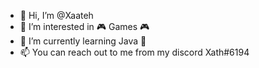 - 👋 Hi, I’m @Xaateh
- 👀 I’m interested in 🎮 Games 🎮
- 🌱 I’m currently learning Java 🎡
- 📫 You can reach out to me from my discord Xath#6194

